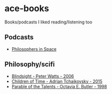 # ace-books
Books/podcasts I liked reading/listening too

## Podcasts
 - [Philosophers in Space](https://0gphilosophy.libsyn.com/)

## Philosophy/scifi
 - [Blindsight - Peter Watts - 2006](https://en.m.wikipedia.org/wiki/Blindsight_(Watts_novel))
 - [Children of Time - Adrian Tchaikovsky - 2015](https://en.m.wikipedia.org/wiki/Children_of_Time_(novel))
 - [Parable of the Talents - Octavia E. Butler - 1998](https://en.m.wikipedia.org/wiki/Parable_of_the_Talents_(novel))
